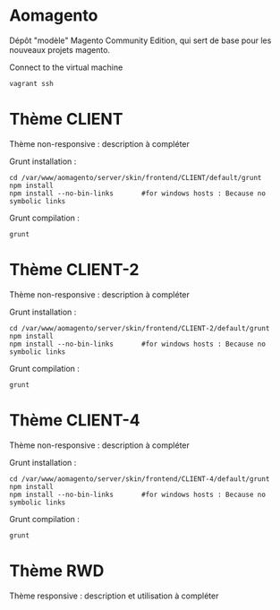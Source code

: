 Aomagento
=========

Dépôt "modèle" Magento Community Edition, qui sert de base pour les nouveaux projets magento.

Connect to the virtual machine
```
vagrant ssh
```

Thème CLIENT
===========

Thème non-responsive : description à compléter

Grunt installation :
```
cd /var/www/aomagento/server/skin/frontend/CLIENT/default/grunt
npm install
npm install --no-bin-links 	 	 #for windows hosts : Because no symbolic links
```

Grunt compilation :
```
grunt
```

Thème CLIENT-2
=============

Thème non-responsive : description à compléter

Grunt installation :
```
cd /var/www/aomagento/server/skin/frontend/CLIENT-2/default/grunt
npm install
npm install --no-bin-links 	 	 #for windows hosts : Because no symbolic links
```

Grunt compilation :
```
grunt
```

Thème CLIENT-4
=============

Thème non-responsive : description à compléter

Grunt installation :
```
cd /var/www/aomagento/server/skin/frontend/CLIENT-4/default/grunt
npm install
npm install --no-bin-links 	 	 #for windows hosts : Because no symbolic links
```

Grunt compilation :
```
grunt
```

Thème RWD
==========
Thème responsive : description et utilisation à compléter